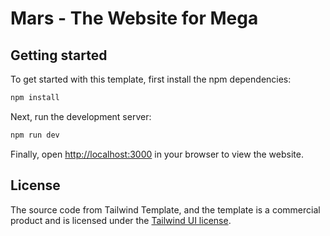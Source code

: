 # Mars - The Website for Mega


## Getting started

To get started with this template, first install the npm dependencies:

```bash
npm install
```

Next, run the development server:

```bash
npm run dev
```

Finally, open [http://localhost:3000](http://localhost:3000) in your browser to view the website.

## License
The source code from Tailwind Template, and the template is a commercial product and is licensed under the [Tailwind UI license](https://tailwindui.com/license).